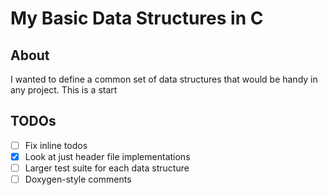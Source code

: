 # My Basic Data Structures in C

## About

I wanted to define a common set of data structures that would be handy in any project. This is a start


## TODOs

- [ ] Fix inline todos
- [X] Look at just header file implementations
- [ ] Larger test suite for each data structure
- [ ] Doxygen-style comments
